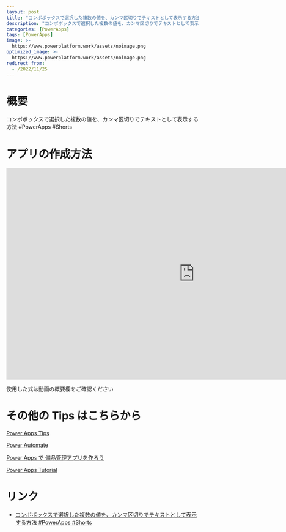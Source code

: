 ```yaml
---
layout: post
title: "コンボボックスで選択した複数の値を、カンマ区切りでテキストとして表示する方法 #PowerApps  #Shorts"
description: "コンボボックスで選択した複数の値を、カンマ区切りでテキストとして表示する方法 #PowerApps  #Shortsを動画で分かりやすく解説"
categories: [PowerApps]
tags: [PowerApps]
image: >-
  https://www.powerplatform.work/assets/noimage.png
optimized_image: >-
  https://www.powerplatform.work/assets/noimage.png
redirect_from:
  - /2022/11/25
---
```



#  概要

コンボボックスで選択した複数の値を、カンマ区切りでテキストとして表示する方法 #PowerApps  #Shorts


# アプリの作成方法

<iframe width="983" height="553" src="https://www.youtube.com/embed/oRqyqAoiVQs" title="YouTube video player" frameborder="0" allow="accelerometer; autoplay; clipboard-write; encrypted-media; gyroscope; picture-in-picture" allowfullscreen></iframe>


使用した式は動画の概要欄をご確認ください


# その他の Tips はこちらから

[Power Apps Tips](https://www.youtube.com/watch?v=VrAQf3JQ7yM&list=PLVhFi1fb3DqakSLVMn22DDcySXh9jtzi- )


[Power Automate](https://www.youtube.com/watch?v=-YnJYT0ASEM&list=PLVhFi1fb3Dqbzic6GieqnLFgD3aTj-eHA)


[Power Apps で 備品管理アプリを作ろう](https://www.youtube.com/playlist?list=PLVhFi1fb3DqZM3HKb8Hea6XEL96990Fyn)


[Power Apps Tutorial](https://www.youtube.com/playlist?list=PLVhFi1fb3DqalxpL974VvAJvV4iWoSbe_)


# リンク


- [コンボボックスで選択した複数の値を、カンマ区切りでテキストとして表示する方法 #PowerApps  #Shorts](https://www.youtube.com/watch?v=oRqyqAoiVQs)

